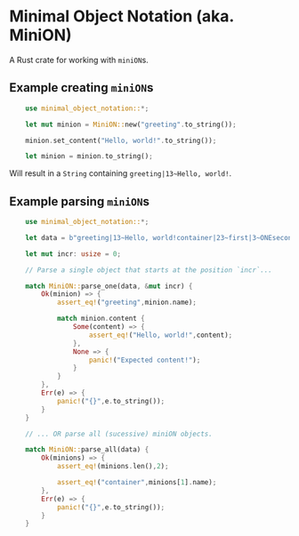 # Minimal Object Notation (aka. MiniON)

A Rust crate for working with `miniON`s.

## Example creating `miniON`s

```rust
    use minimal_object_notation::*;

    let mut minion = MiniON::new("greeting".to_string());

    minion.set_content("Hello, world!".to_string());

    let minion = minion.to_string();
```
Will result in a `String` containing `greeting|13~Hello, world!`.

## Example parsing `miniON`s

```rust
    use minimal_object_notation::*;

    let data = b"greeting|13~Hello, world!container|23~first|3~ONEsecond|3~TWO";

    let mut incr: usize = 0;

    // Parse a single object that starts at the position `incr`...

    match MiniON::parse_one(data, &mut incr) {
        Ok(minion) => {
            assert_eq!("greeting",minion.name);

            match minion.content {
                Some(content) => {
                    assert_eq!("Hello, world!",content);
                },
                None => {
                    panic!("Expected content!");
                }
            }
        },
        Err(e) => {
            panic!("{}",e.to_string());
        }
    }

    // ... OR parse all (sucessive) miniON objects.

    match MiniON::parse_all(data) {
        Ok(minions) => {
            assert_eq!(minions.len(),2);

            assert_eq!("container",minions[1].name);
        },
        Err(e) => {
            panic!("{}",e.to_string());
        }
    }
```
